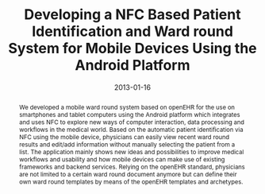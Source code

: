 ---
abstract: We developed a mobile ward round system based on openEHR for the use on
  smartphones and tablet computers using the Android platform which integrates and
  uses NFC to explore new ways of computer interaction, data processing and workflows
  in the medical world. Based on the automatic patient identification via NFC using
  the mobile device, physicians can easily view recent ward round results and edit/add
  information without manually selecting the patient from a list. The application
  mainly shows new ideas and possibilities to improve medical workflows and usability
  and how mobile devices can make use of existing frameworks and backend services.
  Relying on the openEHR standard, physicians are not limited to a certain ward round
  document anymore but can define their own ward round templates by means of the openEHR
  templates and archetypes.
authors:
- Harald Köstinger
- M Gobber
- Thomas Grechenig
- Barbara Tappeiner
- Wolfgang Schramm
date: '2013-01-16'
featured: false
links:
- name: Publik
  url: https://publik.tuwien.ac.at/showentry.php?ID=215427&lang=2
publication: 'Vortrag: IEEE EMBS Special Topic Conference on Point-of-Care Healthcare
  Technologies, Bangalore, India; 16.01.2013 - 18.01.2013; in: "Point-of-Care Healthcare
  Technologies (PHT)", Ieee Embs, (2013), S. 176 - 179'
publication_types:
- '1'
publishDate: '2013-01-16'
title: Developing a NFC Based Patient Identification and Ward round System for Mobile
  Devices Using the Android Platform
url_pdf: ''
---
